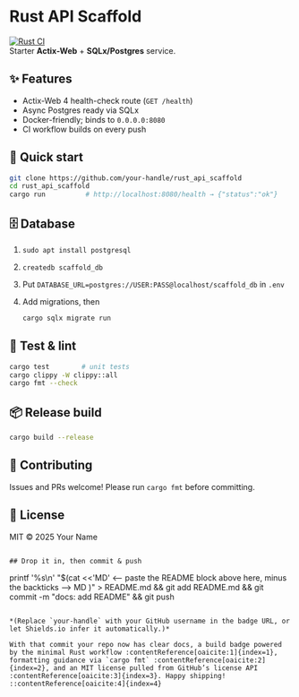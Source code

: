 # Rust API Scaffold

[![Rust CI](https://img.shields.io/github/actions/workflow/status/your-handle/rust_api_scaffold/rust.yml?branch=main)](../../actions)  
Starter **Actix-Web** + **SQLx/Postgres** service.

## ✨ Features
* Actix-Web 4 health-check route (`GET /health`)  
* Async Postgres ready via SQLx  
* Docker-friendly; binds to `0.0.0.0:8080`  
* CI workflow builds on every push

## 🚀 Quick start
```bash
git clone https://github.com/your-handle/rust_api_scaffold
cd rust_api_scaffold
cargo run          # http://localhost:8080/health → {"status":"ok"}
```

## 🗄  Database

1. `sudo apt install postgresql`
2. `createdb scaffold_db`
3. Put `DATABASE_URL=postgres://USER:PASS@localhost/scaffold_db` in `.env`
4. Add migrations, then

   ```bash
   cargo sqlx migrate run
   ```

## 🧪 Test & lint

```bash
cargo test        # unit tests
cargo clippy -W clippy::all
cargo fmt --check
```

## 📦 Release build

```bash
cargo build --release
```

## 🤝 Contributing

Issues and PRs welcome! Please run `cargo fmt` before committing.

## 📜 License

MIT © 2025 Your Name

```

## Drop it in, then commit & push

```

printf '%s\n' "\$(cat <<'MD'
<-- paste the README block above here, minus the backticks -->
MD
)" > README.md &&
git add README.md && git commit -m "docs: add README" && git push

```

*(Replace `your-handle` with your GitHub username in the badge URL, or let Shields.io infer it automatically.)*

With that commit your repo now has clear docs, a build badge powered by the minimal Rust workflow :contentReference[oaicite:1]{index=1}, formatting guidance via `cargo fmt` :contentReference[oaicite:2]{index=2}, and an MIT license pulled from GitHub’s license API :contentReference[oaicite:3]{index=3}. Happy shipping!
::contentReference[oaicite:4]{index=4}
```

[1]: https://github.com/actix/examples/blob/master/README.md?utm_source=chatgpt.com "README.md - actix/examples - GitHub"
[2]: https://docs.github.com/en/actions/how-tos/use-cases-and-examples/building-and-testing/building-and-testing-rust?utm_source=chatgpt.com "Building and testing Rust - GitHub Docs"
[3]: https://shields.io/badges/git-hub-actions-workflow-status?utm_source=chatgpt.com "GitHub Actions Workflow Status - Shields.io"
[4]: https://jimbobbennett.dev/blogs/cargo-fmt/?utm_source=chatgpt.com "Format Rust code with cargo format - JimBobBennett"
[5]: https://github.com/rust-lang/rustfmt?utm_source=chatgpt.com "rust-lang/rustfmt: Format Rust code - GitHub"
